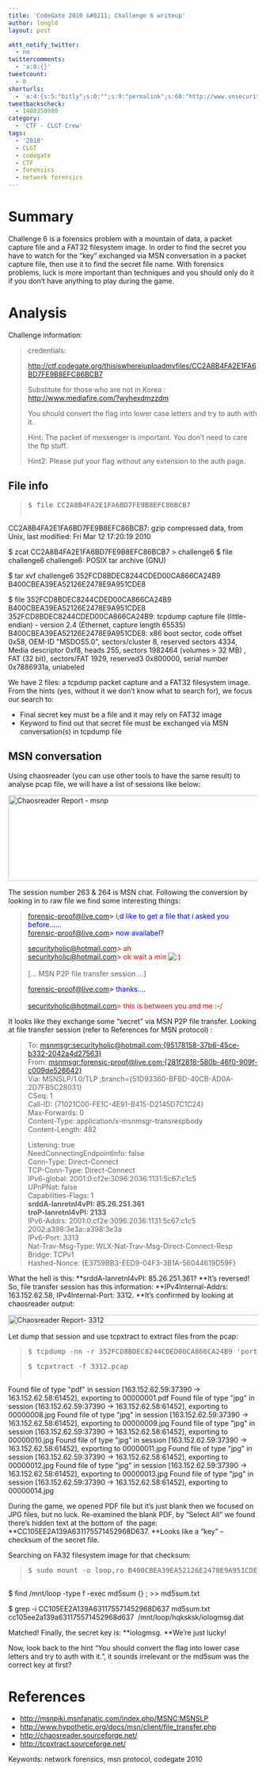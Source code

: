 ```yaml
---
title: 'CodeGate 2010 &#8211; Challenge 6 writeup'
author: longld
layout: post

aktt_notify_twitter:
  - no
twittercomments:
  - 'a:0:{}'
tweetcount:
  - 0
shorturls:
  - 'a:4:{s:5:"bitly";s:0:"";s:9:"permalink";s:68:"http://www.vnsecurity.net/2010/03/codegate-2010-challenge-6-writeup/";s:7:"tinyurl";s:26:"http://tinyurl.com/yd9hlug";s:4:"isgd";s:18:"http://is.gd/aPLeG";}'
tweetbackscheck:
  - 1408358980
category:
  - 'CTF - CLGT Crew'
tags:
  - '2010'
  - CLGT
  - codegate
  - CTF
  - forensics
  - network forensics
---
```

# Summary

Challenge 6 is a forensics problem with a mountain of data, a packet capture file and a FAT32 filesystem image. In order to find the secret you have to watch for the &#8220;key&#8221; exchanged via MSN conversation in a packet capture file, then use it to find the secret file name. With forensics problems, luck is more important than techniques and you should only do it if you don&#8217;t have anything to play during the game.

# Analysis

Challenge information:

> credentials:
> 
> http://ctf.codegate.org/thisiswhereiuploadmyfiles/CC2A8B4FA2E1FA6BD7FE9B8EFC86BCB7
> 
> Substitute for those who are not in Korea : http://www.mediafire.com/?wyhexdmzzdm
> 
> You should convert the flag into lower case letters and try to auth with it.
> 
> Hint: The packet of messenger is important. You don&#8217;t need to care the ftp stuff.
> 
> Hint2: Please put your flag without any extension to the auth page.

## File info

> <pre>$ file CC2A8B4FA2E1FA6BD7FE9B8EFC86BCB7
CC2A8B4FA2E1FA6BD7FE9B8EFC86BCB7: gzip compressed data, from Unix, last modified: Fri Mar 12 17:20:19 2010

$ zcat CC2A8B4FA2E1FA6BD7FE9B8EFC86BCB7 &gt; challenge6
$ file challenge6
challenge6: POSIX tar archive (GNU)

$ tar xvf challenge6
352FCD8BDEC8244CDED00CA866CA24B9
B400CBEA39EA52126E2478E9A951CDE8

$ file 352FCD8BDEC8244CDED00CA866CA24B9 B400CBEA39EA52126E2478E9A951CDE8
352FCD8BDEC8244CDED00CA866CA24B9: tcpdump capture file (little-endian) - version 2.4 (Ethernet, capture length 65535)
B400CBEA39EA52126E2478E9A951CDE8: x86 boot sector, code offset 0x58, OEM-ID "MSDOS5.0",
sectors/cluster 8, reserved sectors 4334, Media descriptor 0xf8, heads 255, sectors 1982464 (volumes &gt; 32 MB) ,
FAT (32 bit), sectors/FAT 1929, reserved3 0x800000, serial number 0x7886931a, unlabeled</pre>

We have 2 files: a tcpdump packet capture and a FAT32 filesystem image. From the hints (yes, without it we don&#8217;t know what to search for), we focus our search to:

*   Final secret key must be a file and it may rely on FAT32 image
*   Keyword to find out that secret file must be exchanged via MSN conversation(s) in tcpdump file

## MSN conversation

Using chaosreader (you can use other tools to have the same result) to analyse pcap file, we will have a list of sessions like below:

<img class="alignnone size-full wp-image-733" title="Chaosreader Report - msnp" src="http://vnsecurity.net/wp/storage/uploads/2010/03/Chaosreader-Report-352FCD8BDEC8244CDED00CA866CA24B9.pcap_1269063206104.png" alt="Chaosreader Report - msnp" width="953" height="173" />

The session number 263 & 264 is MSN chat. Following the conversion by looking in to raw file we find some interesting things:

> <span style="color: #0000ff">forensic-proof@live.com> i;d like to get a file that i asked you before&#8230;&#8230;<br /> forensic-proof@live.com> now availabel?</span>
> 
> <span style="color: #ff0000">securityholic@hotmail.com> ah<br /> securityholic@hotmail.com> ok wait a min <img src="http://vnsec-new.cloudapp.net/wp/wp-includes/images/smilies/icon_smile.gif" alt=":)" class="wp-smiley" /><br /> </span>  
> [... MSN P2P file transfer session ...]
> 
> <span style="color: #0000ff">forensic-proof@live.com> thanks&#8230;.<br /> </span>  
> <span style="color: #ff0000">securityholic@hotmail.com> this is between you and me :-/</span>

It looks like they exchange some &#8220;secret&#8221; via MSN P2P file transfer. Looking at file transfer session (refer to References for MSN protocol) :

> To: <msnmsgr:securityholic@hotmail.com;{95178158-37b6-45ce-b332-2042a4d27563}>  
> From: <msnmsgr:forensic-proof@live.com;{281f2818-580b-46f0-909f-c009de526642}>  
> Via: MSNSLP/1.0/TLP ;branch={51D93360-BFBD-40CB-AD0A-2D7FB5C28031}  
> CSeq: 1  
> Call-ID: {71021C00-FE1C-4E91-B415-D2145D7C1C24}  
> Max-Forwards: 0  
> Content-Type: application/x-msnmsgr-transrespbody  
> Content-Length: 482
> 
> Listening: true  
> NeedConnectingEndpointInfo: false  
> Conn-Type: Direct-Connect  
> TCP-Conn-Type: Direct-Connect  
> IPv6-global: 2001:0:cf2e:3096:2036:1131:5c67:c1c5  
> UPnPNat: false  
> Capabilities-Flags: 1  
> **srddA-lanretnI4vPI: 85.26.251.361  
> troP-lanretnI4vPI: 2133**  
> IPv6-Addrs: 2001:0:cf2e:3096:2036:1131:5c67:c1c5 2002:a398:3e3a::a398:3e3a  
> IPv6-Port: 3313  
> Nat-Trav-Msg-Type: WLX-Nat-Trav-Msg-Direct-Connect-Resp  
> Bridge: TCPv1  
> Hashed-Nonce: {E3759BB3-EED9-04F3-3B1A-56044619D59F}

What the hell is this: **srddA-lanretnI4vPI: 85.26.251.361? **It&#8217;s reversed! So, file transfer session has this information: **IPv4Internal-Addrs: 163.152.62.58, IPv4Internal-Port: 3312. **It&#8217;s confirmed by looking at chaosreader output:

<img class="alignnone size-full wp-image-734" title="Chaosreader Report- 3312" src="http://vnsecurity.net/wp/storage/uploads/2010/03/Chaosreader-Report-352FCD8BDEC8244CDED00CA866CA24B9.pcap_1269063302409.png" alt="Chaosreader Report- 3312" width="914" height="21" />

Let dump that session and use tcpxtract to extract files from the pcap:

> <pre>$ tcpdump -nn -r 352FCD8BDEC8244CDED00CA866CA24B9 'port 3312' -w 3312.pcap</pre>
> 
> <pre>$ tcpxtract -f 3312.pcap
 Found file of type "pdf" in session [163.152.62.59:37390 -&gt; 163.152.62.58:61452], exporting to 00000001.pdf
 Found file of type "jpg" in session [163.152.62.59:37390 -&gt; 163.152.62.58:61452], exporting to 00000008.jpg
 Found file of type "jpg" in session [163.152.62.59:37390 -&gt; 163.152.62.58:61452], exporting to 00000009.jpg
 Found file of type "jpg" in session [163.152.62.59:37390 -&gt; 163.152.62.58:61452], exporting to 00000010.jpg
 Found file of type "jpg" in session [163.152.62.59:37390 -&gt; 163.152.62.58:61452], exporting to 00000011.jpg
 Found file of type "jpg" in session [163.152.62.59:37390 -&gt; 163.152.62.58:61452], exporting to 00000012.jpg
 Found file of type "jpg" in session [163.152.62.59:37390 -&gt; 163.152.62.58:61452], exporting to 00000013.jpg
 Found file of type "jpg" in session [163.152.62.59:37390 -&gt; 163.152.62.58:61452], exporting to 00000014.jpg</pre>

During the game, we opened PDF file but it&#8217;s just blank then we focused on JPG files, but no luck. Re-examined the blank PDF, by &#8220;Select All&#8221; we found there&#8217;s hidden text at the bottom of  the page: **CC105EE2A139A631175571452968D637. **Looks like a &#8220;key&#8221; &#8211; checksum of the secret file.

Searching on FA32 filesystem image for that checksum:

> <pre>$ sudo mount -o loop,ro B400CBEA39EA52126E2478E9A951CDE8 /mnt/loop

$ find /mnt/loop -type f -exec md5sum {} ; &gt;&gt; md5sum.txt

$ grep -i CC105EE2A139A631175571452968D637 md5sum.txt
cc105ee2a139a631175571452968d637  /mnt/loop/hqksksk/iologmsg.dat</pre>

Matched! Finally, the secret key is: **iologmsg. **We&#8217;re just lucky!

Now, look back to the hint &#8220;You should convert the flag into lower case letters and try to auth with it.&#8221;, it sounds irrelevant or the md5sum was the correct key at first?

# References

*   <a href="http://msnpiki.msnfanatic.com/index.php/MSNC:MSNSLP" target="_blank">http://msnpiki.msnfanatic.com/index.php/MSNC:MSNSLP</a>
*   <a href="http://www.hypothetic.org/docs/msn/client/file_transfer.php" target="_blank">http://www.hypothetic.org/docs/msn/client/file_transfer.php</a>
*   <a href="http://chaosreader.sourceforge.net/" target="_blank">http://chaosreader.sourceforge.net/</a>
*   <a href="http://tcpxtract.sourceforge.net/" target="_blank">http://tcpxtract.sourceforge.net/</a>

Keywords: network forensics, msn protocol, codegate 2010